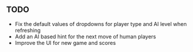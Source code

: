 ## TODO
* Fix the default values of dropdowns for player type and AI level when refreshing
* Add an AI based hint for the next move of human players
* Improve the UI for new game and scores

